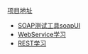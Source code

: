 [项目地址](https://github.com/youngzil/quickstart-webservice)

- [SOAP测试工具soapUI](docs/SOAP测试工具soapUI.md)
- [WebService学习](docs/WebService学习.md)
- [REST学习](docs/REST学习.md)





